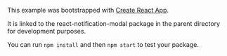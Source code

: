 This example was bootstrapped with [Create React App](https://github.com/facebook/create-react-app).

It is linked to the react-notification-modal package in the parent directory for development purposes.

You can run `npm install` and then `npm start` to test your package.
